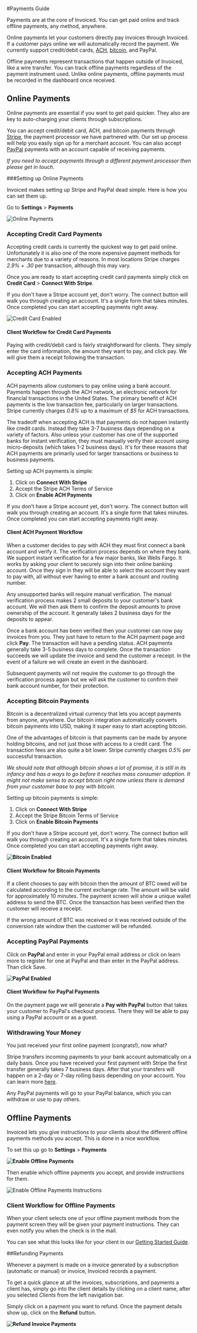 #Payments Guide

Payments are at the core of Invoiced. You can get paid online and track offline payments, any method, anywhere.

Online payments let your customers directly pay invoices through Invoiced. If a customer pays online we will automatically record the payment. We currently support credit/debit cards, [ACH](https://en.wikipedia.org/wiki/Automated_Clearing_House), [bitcoin](https://en.wikipedia.org/wiki/Bitcoin), and PayPal.

Offline payments represent transactions that happen outside of Invoiced, like a wire transfer. You can track offline payments regardless of the payment instrument used. Unlike online payments, offline payments must be recorded in the dashboard once received.

## Online Payments

Online payments are essential if you want to get paid quicker. They also are key to auto-charging your clients through subscriptions.

You can accept credit/debit card, ACH, and bitcoin payments through [Stripe](https://stripe.com), the payment processor we have partnered with. Our set up process will help you easily sign up for a merchant account. You can also accept [PayPal](https://paypal.com) payments with an account capable of receiving payments.

*If you need to accept payments through a different payment processor then please get in touch.*

###Setting up Online Payments

Invoiced makes setting up Stripe and PayPal dead simple. Here is how you can set them up.

Go to **Settings** > **Payments**

![Online Payments](../img/invoice-online-payments.png)

### Accepting Credit Card Payments

Accepting credit cards is currently the quickest way to get paid online. Unfortunately it is also one of the more expensive payment methods for merchants due to a variety of reasons. In most locations Stripe charges *2.9% + .30* per transaction, although this may vary.

Once you are ready to start accepting credit card payments simply click on **Credit Card** > **Connect With Stripe**.

If you don't have a Stripe account yet, don't worry. The connect button will walk you through creating an account. It's a single form that takes minutes. Once completed you can start accepting payments right away.

![Credit Card Enabled](../img/invoice-enable-credit-card.png)

#### Client Workflow for Credit Card Payments

Paying with credit/debit card is fairly straightforward for clients. They simply enter the card information, the amount they want to pay, and click pay. We will give them a receipt following the transaction.

### Accepting ACH Payments

ACH payments allow customers to pay online using a bank account. Payments happen through the ACH network, an electronic network for financial transactions in the United States. The primary benefit of ACH payments is the low transaction fee, particularly on larger transactions. Stripe currently charges *0.8%* up to a maximum of *$5* for ACH transactions.

The tradeoff when accepting ACH is that payments do not happen instantly like credit cards. Instead they take 3-7 business days depending on a variety of factors. Also unless your customer has one of the supported banks for instant verification, they must manually verify their account using micro-deposits (which takes 1-2 business days). It's for these reasons that ACH payments are primarily used for larger transactions or business to business payments.

Setting up ACH payments is simple:

1. Click on **Connect With Stripe**
2. Accept the Stripe ACH Terms of Service
3. Click on **Enable ACH Payments**

If you don't have a Stripe account yet, don't worry. The connect button will walk you through creating an account. It's a single form that takes minutes. Once completed you can start accepting payments right away.

#### Client ACH Payment Workflow

When a customer decides to pay with ACH they must first connect a bank account and verify it. The verification process depends on where they bank. We support instant verification for a few major banks, like Wells Fargo. It works by asking your client to securely sign into their online banking account. Once they sign in they will be able to select the account they want to pay with, all without ever having to enter a bank account and routing number.

Any unsupported banks will require manual verification. The manual verification process makes 2 small deposits to your customer's bank account. We will then ask them to confirm the deposit amounts to prove ownership of the account. It generally takes 2 business days for the deposits to appear.

Once a bank account has been verified then your customer can now pay invoices from you. They just have to return to the ACH payment page and click **Pay**. The transaction will have a pending status. ACH payments generally take 3-5 business days to complete. Once the transaction succeeds we will update the invoice and send the customer a receipt. In the event of a failure we will create an event in the dashboard.

Subsequent payments will not require the customer to go through the verification process again but we will ask the customer to confirm their bank account number, for their protection.

### Accepting Bitcoin Payments

Bitcoin is a decentralized virtual currency that lets you accept payments from anyone, anywhere. Our bitcoin integration automatically converts bitcoin payments into USD, making it super easy to start accepting bitcoin.

One of the advantages of bitcoin is that payments can be made by anyone holding bitcoins, and not just those with access to a credit card. The transaction fees are also quite a bit lower. Stripe currently charges *0.5%* per successful transaction.

*We should note that although bitcoin shows a lot of promise, it is still in its infancy and has a ways to go before it reaches mass consumer adoption. It might not make sense to accept bitcoin right now unless there is demand from your customer base to pay with bitcoin.*

Setting up bitcoin payments is simple:

1. Click on **Connect With Stripe**
2. Accept the Stripe Bitcoin Terms of Service
3. Click on **Enable Bitcoin Payments**

If you don't have a Stripe account yet, don't worry. The connect button will walk you through creating an account. It's a single form that takes minutes. Once completed you can start accepting payments right away.

**![Bitcoin Enabled](../img/invoice-enable-bitcoin.png)**

#### Client Workflow for Bitcoin Payments

If a client chooses to pay with bitcoin then the amount of BTC owed will be calculated according to the current exchange rate. The amount will be valid for approximately 10 minutes. The payment screen will show a unique wallet address to send the BTC. Once the transaction has been verified then the customer will receive a receipt.

If the wrong amount of BTC was received or it was received outside of the conversion rate window then the customer will be refunded.

### Accepting PayPal Payments

Click on **PayPal** and enter in your PayPal email address or click on learn more to register for one at PayPal and than enter in the PayPal address. Than click Save.

**![PayPal Enabled](../img/invoice-enable-paypal.png)**

#### Client Workflow for PayPal Payments

On the payment page we will generate a **Pay with PayPal** button that takes your customer to PayPal's checkout process. There they will be able to pay using a PayPal account or as a guest.

### Withdrawing Your Money

You just received your first online payment (congrats!), now what?

Stripe transfers incoming payments to your bank account automatically on a daily basis. Once you have received your first payment with Stripe the first transfer generally takes 7 business days. After that your transfers will happen on a 2-day or 7-day rolling basis depending on your account. You can learn more [here](https://stripe.com/help/transfers).

Any PayPal payments will go to your PayPal balance, which you can withdraw or use to pay others.

## Offline Payments

Invoiced lets you give instructions to your clients about the different offline payments methods you accept. This is done in a nice workflow. 

To set this up go to **Settings** > **Payments**

**![Enable Offline Payments](../img/invoice-online-payments.png)**

Then enable which offline payments you accept, and provide instructions for them.

![Enable Offline Payments Instructions](../img/invoice-offline-payment-enable.png)

### Client Workflow for Offline Payments

When your client selects one of your offline payment methods from the payment screen they will be given your payment instructions. They can even notify you when the check is in the mail.

You can see what this looks like for your client in our [Getting Started Guide](/docs#getting-paid).

##Refunding Payments

Whenever a payment is made on a invoice generated by a subscription (automatic or manual) or invoice, Invoiced records a payment.

To get a quick glance at all the invoices, subscriptions, and payments a client has, simply go into the client details by clicking on a client name, after you selected *Clients* from the left navigation bar.

Simply click on a payment you want to refund. Once the payment details show up, click on the **Refund** button.

**![Refund Invoice Payments](../img/invoice-payment-refund.png)**